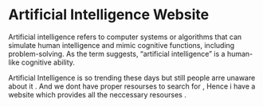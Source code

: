 # Artificial Intelligence Website
Artificial intelligence refers to computer systems or algorithms that can simulate human intelligence and mimic cognitive functions, including problem-solving. As the term suggests, “artificial intelligence” is a human-like cognitive ability. 

Artificial Intelligence is so trending these days but still people arre unaware about it . And we dont have proper resourses to search for , Hence i have a website which provides all the neccessary resourses .
